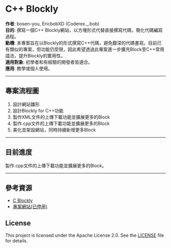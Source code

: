 # C++ Blockly

**作者**: bosen-you, EricbobXD (Coderex._.bob)  
**目的**: 撰寫一個C++ Blockly網站，以方塊形式代替直接撰寫代碼，簡化代碼編寫過程。  
**動機**: 本專案旨在以Blockly的形式撰寫C++代碼，避免艱深的代碼書寫。目前已有類似的專案，但功能仍受限，因此希望透過此專案進一步擴充Block至C++常用語法，提升Blockly的實用性。  
**適用對象**: 初學者和有經驗的開發者皆適合。  
**應用**: 教學或個人使用。  

---

## 專案流程圖

1. 設計網站雛形
2. 設計Blockly for C++功能
3. 製作XML文件的上傳下載功能並擴展更多的Block
4. 製作.cpp文件的上傳下載功能並擴展更多的Block
5. 美化並架設網站，同時持續新增更多Block

---

## 目前進度

製作.cpp文件的上傳下載功能並擴展更多的Block。

---

## 參考資源

- [C Blockly](https://hueyanchen.github.io/)
- [專案網站(已停用)]()

## License
This project is licensed under the Apache License 2.0. See the [LICENSE](./LICENSE) file for details.
